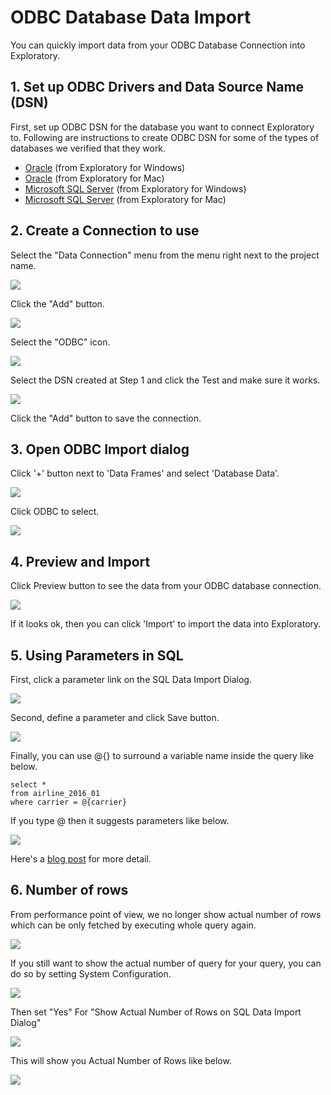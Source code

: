 # ODBC Database Data Import

You can quickly import data from your ODBC Database Connection into Exploratory.

## 1. Set up ODBC Drivers and Data Source Name (DSN)

First, set up ODBC DSN for the database you want to connect Exploratory to. Following are instructions to create ODBC DSN for some of the types of databases we verified that they work.


* [Oracle](https://community.exploratory.io/t/connecting-to-oracle-database-through-odbc-from-windows-with-oracle-instance-client/499) (from Exploratory for Windows)
* [Oracle](https://community.exploratory.io/t/connecting-to-oracle-database-through-odbc-from-mac/347) (from Exploratory for Mac)
* [Microsoft SQL Server](https://community.exploratory.io/t/connecting-to-ms-sql-server-through-odbc-from-windows/341) (from Exploratory for Windows)
* [Microsoft SQL Server](https://community.exploratory.io/t/connecting-to-ms-sql-server-through-odbc-from-mac/339) (from Exploratory for Mac)


## 2. Create a Connection to use

Select the "Data Connection" menu from the menu right next to the project name.

![](images/odbc-connection1.png)

Click the "Add" button.

![](images/odbc-connection2.png)

Select the "ODBC" icon.

![](images/odbc-connection3.png)

Select the DSN created at Step 1 and click the Test and make sure it works.

![](images/odbc-connection4.png)

Click the "Add" button to save the connection.


## 3. Open ODBC Import dialog

Click '+' button next to 'Data Frames' and select 'Database Data'.

![](images/import-database.png)

Click ODBC to select.

![](images/select_odbc_datasource.png)


## 4. Preview and Import

Click Preview button to see the data from your ODBC database connection.

![](images/odbc_preview.png)

If it looks ok, then you can click 'Import' to import the data into Exploratory.

## 5. Using Parameters in SQL

First, click a parameter link on the SQL Data Import Dialog.

![](images/add_parameter.png)

Second, define a parameter and click Save button.

![](images/define_parameter.png)

Finally, you can use @{} to surround a variable name inside the query like below.

  ```
  select *
  from airline_2016_01
  where carrier = @{carrier}
  ```
  
  If you type @ then it suggests parameters like below.
  
  ![](images/insert_param_in_query.png)


Here's a [blog post](https://exploratory.io/note/kanaugust/An-Introduction-to-Parameter-in-Exploratory-WCO4Vgn7HJ) for more detail.

## 6. Number of rows

From performance point of view, we no longer show actual number of rows which can be only fetched by executing whole query again.

![](images/sql_number_of_rows.png)

If you still want to show the actual number of query for your query, you can do so by setting System Configuration.

![](images/num_of_rows_config_menu.png)

Then set "Yes" For "Show Actual Number of Rows on SQL Data Import Dialog"

![](images/num_of_rows_config.png)

This will show you Actual Number of Rows like below.

![](images/actual_num_of_rows.png)

